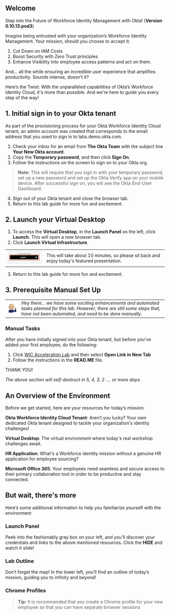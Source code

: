 
## Welcome

Step into the Future of Workforce Identity Management with Okta!  (**Version 0.10.13.pod3**)

Imagine being entrusted with your organization’s Workforce Identity Management. Your mission, should you choose to accept it:

1. Cut Down on IAM Costs
2. Boost Security with Zero Trust principles
3. Enhance Visibility into employee access patterns and act on them.

And... all the while ensuring an incredible user experience that amplifies productivity. Sounds intense, doesn’t it?

Here’s the Twist: With the unparalleled capabilities of Okta’s Workforce Identity Cloud, it's more than possible. And we're here to guide you every step of the way!

## 1. Initial sign in to your Okta tenant

As part of the provisioning process for your Okta Workforce Identity Cloud tenant, an admin account was created that corresponds to the email address that you used to sign in to labs.demo.okta.com.

1. Check your inbox for an email from **The Okta Team** with the subject line **Your New Okta account**.
2. Copy the **Temporary password**, and then click **Sign On**.
3. Follow the instructions on the screen to sign on to your Okta org.

> **Note:** This will require that you sign in with your temporary password, set up a new password and set up the Okta Verify app on your mobile device. After successful sign on, you will see the Okta End-User Dashboard.

4. Sign out of your Okta tenant and close the browser tab.
5. Return to this lab guide for more fun and excitement.

## 2. Launch your Virtual Desktop

1. To access the **Virtual Desktop**, in the  **Launch Panel** on the left, click **Launch**. This will open a new browser tab.
2. Click **Launch Virtual Infrastructure**.

 |||
   |:-----|:-----|
   |![Alt text](images/011/launch_virtual_desktop.png "Launch VD")| This will take about 10 minutes, so please sit back and enjoy today's featured presentation.|

3. Return to this lab guide for more fun and excitement.

## 3. Prerequisite Manual Set Up

   |||
   |:-----|:-----|
   |![Alt text](images/011/marc_r74_100.png "Marc says...")|*Hey there... we have some exciting enhancements and automated tasks planned for this lab. However, there are still some steps that, have not been automated, and need to be done manually.*|

### Manual Tasks

 After you have initially signed into your Okta tenant, but before you've added your first employee, do the following:

 1. Click [WIC Acceleration Lab](<https://drive.google.com/drive/folders/105BjtBmVze3ruoFBdtSuPdW9-bDR8qqV?usp=drive_link target="_blank"> "Manual Chores") and then select **Open Link in New Tab**
 2. Follow the instructions in the **READ.ME** file.

THANK YOU!

*The above section will self-destruct in 5, 4, 3, 2 .... or more days.*

## An Overview of the Environment

Before we get started,  here are your resources for today’s mission:

   **Okta Workforce Identity Cloud Tenant**: Aren’t you lucky? Your own dedicated Okta tenant designed to tackle your organization's identity challenges!

   **Virtual Desktop**: The virtual environment where today's real workshop challenges await.

   **HR Application**: What's a Workforce identity mission without a genuine HR application for employee sourcing?

   **Microsoft Office 365**: Your employees need seamless and secure access to their primary collaboration tool in order to be productive and stay connected.

## But wait, there's more

Here’s some additional information to help you familiarize yourself with the environment

### Launch Panel

Peek into the fashionably gray box on your left, and you'll discover your credentials and links to the above mentioned resources. Click the **HIDE** and watch it slide!

### Lab Outline

Don’t forget the map! In the lower left, you’ll find an outline of today’s mission, guiding you to infinity and beyond!

### Chrome Profiles
>
>**Tip:** It is recommended that you create a Chrome profile for your new employee so that you can have separate browser sessions
>
